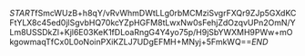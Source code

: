 $START$fSmcWUzB+h8qY/vRvWhmDWtLLg0rbMCMziSvgrFXQr9ZJp5GXdKCFtYLX8c45ed0jlSgvbHQ70kcYZpHGFM8tLwxNw0sFehjZdOzqvUPn2OmN/YLm8USSDkZl+Kjl6E03KeK1fDLoaRngG4Y4yo75p/H9jSbYWXMH9PWw+mOkgowmaqTfCx0L0oNoinPXiKZLJ7UDgEFMH+MNyj+5FmkWQ==$END$